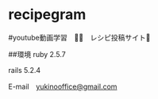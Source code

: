 # recipegram
#youtube動画学習　🎥✨　レシピ投稿サイト📕


##環境 ruby 2.5.7

rails 5.2.4


E-mail　yukinooffice@gmail.com
